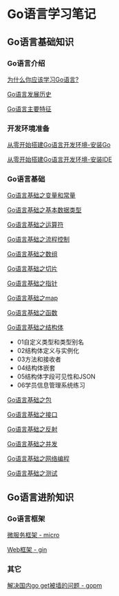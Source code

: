 # Go语言学习笔记

## Go语言基础知识

### Go语言介绍

[为什么你应该学习Go语言?](/doc/introduction/about_golang.md)

[Go语言发展历史](/doc/introduction/history_golang.md)

[Go语言主要特征](/doc/introduction/feature_golang.md)

### 开发环境准备

[从零开始搭建Go语言开发环境-安装Go](/doc/development/install_go_dev.md)

[从零开始搭建Go语言开发环境-安装IDE](/doc/development/install_ide_dev.md)
### Go语言基础

[Go语言基础之变量和常量]()

[Go语言基础之基本数据类型]()

[Go语言基础之运算符]()

[Go语言基础之流程控制]()

[Go语言基础之数组]()

[Go语言基础之切片]()

[Go语言基础之指针]()

[Go语言基础之map]()

[Go语言基础之函数]()

[Go语言基础之结构体]()

- 01自定义类型和类型别名
- 02结构体定义与实例化
- 03方法和接收者
- 04结构体嵌套
- 05结构体字段可见性和JSON
- 06学员信息管理系统练习

[Go语言基础之包]()

[Go语言基础之接口]()

[Go语言基础之反射]()

[Go语言基础之并发]()

[Go语言基础之网络编程]()

[Go语言基础之测试]()

## Go语言进阶知识

### Go语言框架

[微服务框架 - micro]()

[Web框架 - gin]()

### 其它

[解决国内go get被墙的问题 - gopm ](/doc/other/install_gopm.md)